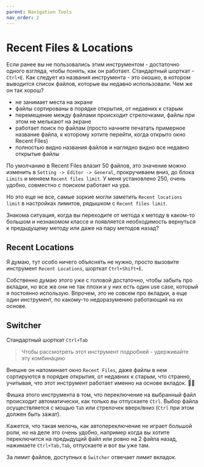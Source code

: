 ```yaml
---
parent: Navigation Tools
nav_order: 2
---
```


# Recent Files & Locations

Если ранее вы не пользовались этим инструментом - достаточно одного взгляда, чтобы понять, как он работает. Стандартный шорткат - `Ctrl+E`.
Как следует из названия инструмента - это окошко, в котором выводится список файлов, которые вы недавно использовали. Чем же он так хорош?
- не занимает места на экране
- файлы сортированы в порядке открытия, от недавних к старым
- перемещение между файлами происходит стрелочками, файлы при этом не мелькают на экране
- работает поиск по файлам (просто начните печатать примерное название файла, к которому хотите перейти, когда открыто окно Recent Files)
- полностью видно названия файлов и наглядно видно все недавно открытые файлы

По умолчанию в Recent Files влазит 50 файлов, это значение можно изменить в `Setting -> Editor -> General`, прокручиваем вниз, до блока `Limits` и меняем `Recent files limit`. У меня установлено 250, очень удобно, совместно с поиском работает на ура.


Но это еще не все, самые зоркие могли заметить `Recent locations limit` в настройках лимитов, рядышком с `Recent files limit`.

Знакома ситуация, когда вы переходите от метода к методу в каком-то большом и незнакомом классе и появляется необходимость вернуться к предыдущему методу или даже на пару методов назад?

## Recent Locations

Я думаю, тут особо ничего объяснять не нужно, просто вызовите инструмент `Recent Locations`, шорткат `Ctrl+Shift+E`.


Собственно думаю этого уже с головой достаточно, чтобы забыть про вкладки, но все же они не так плохи и у них есть один use case, который я постоянно использую. Впрочем, это не совсем про вкладки, а еще один инструмент, по какому-то недоразумению работающий на их основе.

## Switcher

Стандартный шорткат `Ctrl+Tab`
>Чтобы рассмотреть этот инструмент подробней - удерживайте эту комбинацию

Внешне он напоминает окно `Recent Files`, даже файлы в нем сортируются в порядке открытия, от недавних к старым, что странно, учитывая, что этот инструмент работает именно на основе вкладок. :man_shrugging:

Фишка этого инструмента в том, что переключение на выбранный файл происходит автоматически, как только вы отпускаете `Ctrl`. Выбор файла осуществляется с мощью `Tab` или стрелочек вверх/вниз (`Ctrl` при этом должен быть зажат).

Кажется, что такая мелочь, как автопереключение не играет большой роли, но на деле это очень удобно, например когда вы хотите переключится на предыдущий файл или ровно на 2 файла назад, нажимаете `Ctrl+Tab,Tab`, отпускаете и вот вы уже там.

За лимит файлов, доступных в `Switcher` отвечает лимит вкладок.